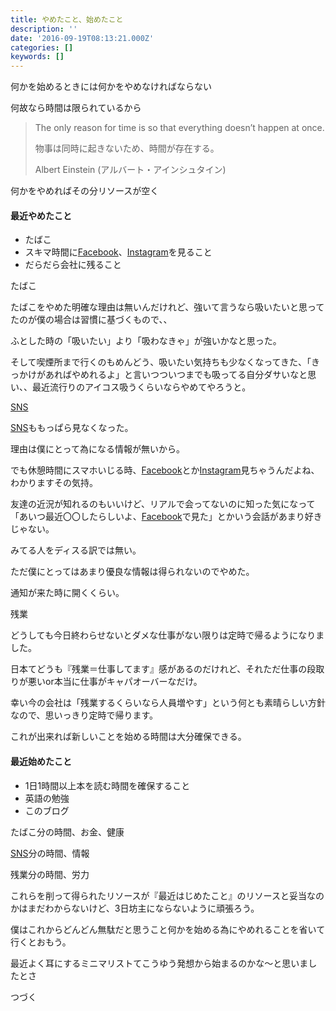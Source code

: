 ```yaml
---
title: やめたこと、始めたこと
description: ''
date: '2016-09-19T08:13:21.000Z'
categories: []
keywords: []
---
```


何かを始めるときには何かをやめなければならない

何故なら時間は限られているから

> The only reason for time is so that everything doesn’t happen at once.  
>   
> 物事は同時に起きないため、時間が存在する。  
>   
> Albert Einstein (アルバート・アインシュタイン)

何かをやめればその分リソースが空く

#### 最近やめたこと

*   たばこ
*   スキマ時間に[Facebook](http://d.hatena.ne.jp/keyword/Facebook)、[Instagram](http://d.hatena.ne.jp/keyword/Instagram)を見ること
*   だらだら会社に残ること

たばこ

たばこをやめた明確な理由は無いんだけれど、強いて言うなら吸いたいと思ってたのが僕の場合は習慣に基づくもので、、  
  
ふとした時の「吸いたい」より「吸わなきゃ」が強いかなと思った。  
  
そして喫煙所まで行くのもめんどう、吸いたい気持ちも少なくなってきた、「きっかけがあればやめれるよ」と言いつついつまでも吸ってる自分ダサいなと思い、、最近流行りのアイコス吸うくらいならやめてやろうと。

[SNS](http://d.hatena.ne.jp/keyword/SNS)

[SNS](http://d.hatena.ne.jp/keyword/SNS)ももっぱら見なくなった。  
  
理由は僕にとって為になる情報が無いから。  
  
でも休憩時間にスマホいじる時、[Facebook](http://d.hatena.ne.jp/keyword/Facebook)とか[Instagram](http://d.hatena.ne.jp/keyword/Instagram)見ちゃうんだよね、わかりますその気持。  
  
友達の近況が知れるのもいいけど、リアルで会ってないのに知った気になって「あいつ最近〇〇したらしいよ、[Facebook](http://d.hatena.ne.jp/keyword/Facebook)で見た」とかいう会話があまり好きじゃない。  
  
みてる人をディスる訳では無い。  
  
ただ僕にとってはあまり優良な情報は得られないのでやめた。  
  
通知が来た時に開くくらい。

残業

どうしても今日終わらせないとダメな仕事がない限りは定時で帰るようになりました。  
  
日本てどうも『残業＝仕事してます』感があるのだけれど、それただ仕事の段取りが悪いor本当に仕事がキャパオーバーなだけ。  
  
幸い今の会社は「残業するくらいなら人員増やす」という何とも素晴らしい方針なので、思いっきり定時で帰ります。  
  
これが出来れば新しいことを始める時間は大分確保できる。

#### 最近始めたこと

*   1日1時間以上本を読む時間を確保すること
*   英語の勉強
*   このブログ

たばこ分の時間、お金、健康  
  
[SNS](http://d.hatena.ne.jp/keyword/SNS)分の時間、情報   
  
残業分の時間、労力  
  
これらを削って得られたリソースが『最近はじめたこと』のリソースと妥当なのかはまだわからないけど、3日坊主にならないように頑張ろう。

僕はこれからどんどん無駄だと思うこと何かを始める為にやめれることを省いて行くとおもう。  
  
最近よく耳にするミニマリストてこうゆう発想から始まるのかな〜と思いましたとさ

つづく
